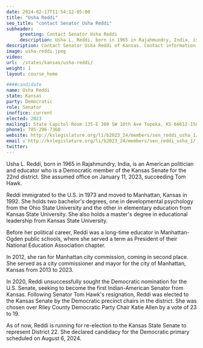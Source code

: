 ```yaml
---
date: 2024-02-17T11:54:12-05:00
title: "Usha Reddi"
seo_title: "contact Senator Usha Reddi"
subheader:
     greeting: Contact Senator Usha Reddi
     description: Usha L. Reddi, born in 1965 in Rajahmundry, India, is an American politician and educator who is a Democratic member of the Kansas Senate for the 22nd district. She assumed office on January 11, 2023, succeeding Tom Hawk.
description: Contact Senator Usha Reddi of Kansas. Contact information for Usha Reddi includes email address, phone number, and mailing address.
image: usha-reddi.jpeg
video:
url:  /states/kansas/usha-reddi/
weight: 1
layout: course_home

####candidate
name: Usha Reddi
state: Kansas
party: Democratic
role: Senator
inoffice: current
elected: 2023
mailing1: State Capitol Room 135-E 300 SW 10th Ave Topeka, KS 66612-1504
phone1: 785-296-7360
website: http://kslegislature.org/li/b2023_24/members/sen_reddi_usha_1/
email : http://kslegislature.org/li/b2023_24/members/sen_reddi_usha_1/
twitter:
---
```


Usha L. Reddi, born in 1965 in Rajahmundry, India, is an American politician and educator who is a Democratic member of the Kansas Senate for the 22nd district. She assumed office on January 11, 2023, succeeding Tom Hawk.

Reddi immigrated to the U.S. in 1973 and moved to Manhattan, Kansas in 1992. She holds two bachelor's degrees, one in developmental psychology from the Ohio State University and the other in elementary education from Kansas State University. She also holds a master's degree in educational leadership from Kansas State University.

Before her political career, Reddi was a long-time educator in Manhattan-Ogden public schools, where she served a term as President of their National Education Association chapter.

In 2012, she ran for Manhattan city commission, coming in second place. She served as a city commissioner and mayor for the city of Manhattan, Kansas from 2013 to 2023.

In 2020, Reddi unsuccessfully sought the Democratic nomination for the U.S. Senate, seeking to become the first Indian-American Senator from Kansas. Following Senator Tom Hawk's resignation, Reddi was elected to the Kansas Senate by the Democratic precinct chairs in the district. She was chosen over Riley County Democratic Party Chair Katie Allen by a vote of 23 to 19.

As of now, Reddi is running for re-election to the Kansas State Senate to represent District 22. She declared candidacy for the Democratic primary scheduled on August 6, 2024.
